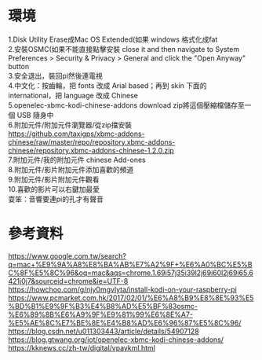 # 環境  
1.Disk Utility Erase成Mac OS Extended(如果 windows 格式化成fat   
2.安裝OSMC(如果不能直接點擊安裝 close it and then navigate to System Preferences > Security & Privacy > General and click the "Open Anyway" button  
3.安全退出，裝回pi然後連電視  
4.中文化：按齒輪，把 fonts 改成 Arial based；再到 skin 下面的 international，把 language 改成 Chinese  
5.openelec-xbmc-kodi-chinese-addons download zip將這個壓縮檔儲存至一個 USB 隨身中  
6.附加元件/附加元件瀏覽器/從zip擋安裝   
https://github.com/taxigps/xbmc-addons-chinese/raw/master/repo/repository.xbmc-addons-chinese/repository.xbmc-addons-chinese-1.2.0.zip    
7.附加元件/我的附加元件 chinese Add-ones  
8.附加元件/影片附加元件添加喜歡的頻道  
9.附加元件/影片附加元件觀看  
10.喜歡的影片可以右鍵加最愛  
耍笨：音響要連pi的孔才有聲音  

# 參考資料
https://www.google.com.tw/search?q=mac+%E9%9A%A8%E8%BA%AB%E7%A2%9F+%E6%A0%BC%E5%BC%8F%E5%8C%96&oq=mac&aqs=chrome.1.69i57j35i39l2j69i60l2j69i65.6421j0j7&sourceid=chrome&ie=UTF-8  
https://howchoo.com/g/njy0mgvlyta/install-kodi-on-your-raspberry-pi  
https://www.pcmarket.com.hk/2017/02/01/%E6%A8%B9%E8%8E%93%E5%BD%B1%E9%9F%B3%E4%B8%AD%E5%BF%83osmc-%E6%89%8B%E6%A9%9F%E9%81%99%E6%8E%A7-%E5%AE%8C%E7%BE%8E%E4%B8%AD%E6%96%87%E5%8C%96/  
https://blog.csdn.net/u011303443/article/details/54907128  
https://blog.gtwang.org/iot/openelec-xbmc-kodi-chinese-addons/  
https://kknews.cc/zh-tw/digital/vpaykml.html  

